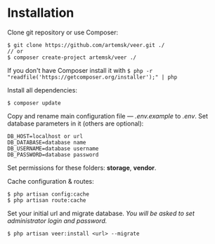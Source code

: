 Installation
=========

Clone git repository or use Composer:
<pre><code>$ git clone https://github.com/artemsk/veer.git ./  
<span class="com">// or</span>  
$ composer create-project artemsk/veer ./  
</code></pre>

If you don't have Composer install it with `$ php -r "readfile('https://getcomposer.org/installer');" | php`

Install all dependencies: 
```
$ composer update
```

Copy and rename main configuration file — *.env.example* to *.env*. Set database parameters in it (others are optional):
<pre><code><span class="kwd">DB_HOST=</span><span class="str">localhost or url</span> 
<span class="kwd">DB_DATABASE=</span><span class="str">database name</span> 
<span class="kwd">DB_USERNAME=</span><span class="str">database username</span> 
<span class="kwd">DB_PASSWORD=</span><span class="str">database password</span> 
</pre></code>

Set permissions for these folders: **storage**, **vendor**.

Cache configuration & routes:
```
$ php artisan config:cache  
$ php artisan route:cache  
```

Set your initial url and migrate database. *You will be asked to set administrator login and password.*
<pre><code>$ php artisan veer:install <span class="str">&lt;url&gt;</span> --migrate
</code></pre>